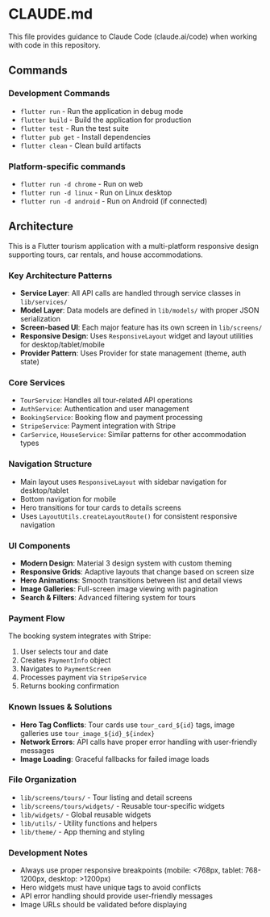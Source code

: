 # CLAUDE.md

This file provides guidance to Claude Code (claude.ai/code) when working with code in this repository.

## Commands

### Development Commands
- `flutter run` - Run the application in debug mode
- `flutter build` - Build the application for production
- `flutter test` - Run the test suite
- `flutter pub get` - Install dependencies
- `flutter clean` - Clean build artifacts

### Platform-specific commands
- `flutter run -d chrome` - Run on web
- `flutter run -d linux` - Run on Linux desktop
- `flutter run -d android` - Run on Android (if connected)

## Architecture

This is a Flutter tourism application with a multi-platform responsive design supporting tours, car rentals, and house accommodations.

### Key Architecture Patterns
- **Service Layer**: All API calls are handled through service classes in `lib/services/`
- **Model Layer**: Data models are defined in `lib/models/` with proper JSON serialization
- **Screen-based UI**: Each major feature has its own screen in `lib/screens/`
- **Responsive Design**: Uses `ResponsiveLayout` widget and layout utilities for desktop/tablet/mobile
- **Provider Pattern**: Uses Provider for state management (theme, auth state)

### Core Services
- `TourService`: Handles all tour-related API operations
- `AuthService`: Authentication and user management
- `BookingService`: Booking flow and payment processing
- `StripeService`: Payment integration with Stripe
- `CarService`, `HouseService`: Similar patterns for other accommodation types

### Navigation Structure
- Main layout uses `ResponsiveLayout` with sidebar navigation for desktop/tablet
- Bottom navigation for mobile
- Hero transitions for tour cards to details screens
- Uses `LayoutUtils.createLayoutRoute()` for consistent responsive navigation

### UI Components
- **Modern Design**: Material 3 design system with custom theming
- **Responsive Grids**: Adaptive layouts that change based on screen size
- **Hero Animations**: Smooth transitions between list and detail views
- **Image Galleries**: Full-screen image viewing with pagination
- **Search & Filters**: Advanced filtering system for tours

### Payment Flow
The booking system integrates with Stripe:
1. User selects tour and date
2. Creates `PaymentInfo` object
3. Navigates to `PaymentScreen`
4. Processes payment via `StripeService`
5. Returns booking confirmation

### Known Issues & Solutions
- **Hero Tag Conflicts**: Tour cards use `tour_card_${id}` tags, image galleries use `tour_image_${id}_${index}`
- **Network Errors**: API calls have proper error handling with user-friendly messages
- **Image Loading**: Graceful fallbacks for failed image loads

### File Organization
- `lib/screens/tours/` - Tour listing and detail screens
- `lib/screens/tours/widgets/` - Reusable tour-specific widgets
- `lib/widgets/` - Global reusable widgets
- `lib/utils/` - Utility functions and helpers
- `lib/theme/` - App theming and styling

### Development Notes
- Always use proper responsive breakpoints (mobile: <768px, tablet: 768-1200px, desktop: >1200px)
- Hero widgets must have unique tags to avoid conflicts
- API error handling should provide user-friendly messages
- Image URLs should be validated before displaying